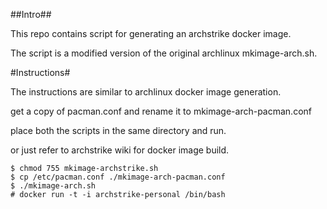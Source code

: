 ##Intro##

This repo contains script for generating an archstrike docker image.

The script is a modified version of the original archlinux mkimage-arch.sh.


#Instructions#

The instructions are similar to archlinux docker image generation. 

get a copy of pacman.conf and rename it to mkimage-arch-pacman.conf 

place both the scripts in the same directory and run. 

or just refer to archstrike wiki for docker image build.

    $ chmod 755 mkimage-archstrike.sh
    $ cp /etc/pacman.conf ./mkimage-arch-pacman.conf
    $ ./mkimage-arch.sh
    # docker run -t -i archstrike-personal /bin/bash
